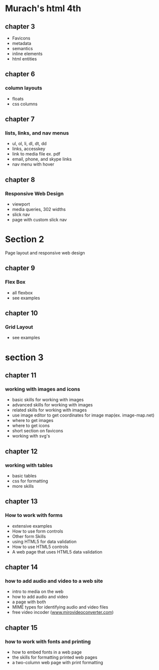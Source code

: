 # Murach's html 4th

## chapter 3

- Favicons
- metadata
- semantics
- inline elements
- html entities

## chapter 6

### column layouts

- floats
- css columns

## chapter 7

### lists, links, and nav menus

- ul, ol, li, dl, dt, dd
- links, accesskey
- link to media file ex. pdf
- email, phone, and skype links
- nav menu with hover

## chapter 8

### Responsive Web Design

- viewport
- media queries, 302 widths
- slick nav
- page with custom slick nav

# Section 2

Page layout and responsive web design

## chapter 9

### Flex Box

- all flexbox
- see examples

## chapter 10

### Grid Layout

- see examples

# section 3

## chapter 11

### working with images and icons

- basic skills for working with images
- advanced skills for working with images
- related skills for working with images
- use image editor to get coordinates for image map(ex. image-map.net)
- where to get images
- where to get icons
- short section on favicons
- working with svg's

## chapter 12

### working with tables

- basic tables
- css for formatting
- more skills

## chapter 13

### How to work with forms

- extensive examples
- How to use form controls
- Other form Skills
- using HTML5 for data validation
- How to use HTML5 controls
- A web page that uses HTML5 data validation

## chapter 14

### how to add audio and video to a web site

- intro to media on the web
- how to add audio and video
- a page with both
- MIME types for identifying audio and video files
- free video incoder (www.mirovideoconverter.com)

## chapter 15 
### how to work with fonts and printing

- how to embed fonts in a web page 
- the skills for formatting printed web pages
- a two-column web page with print formatting
